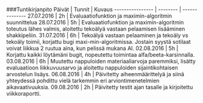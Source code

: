 ###Tuntikirjanpito
Päivät | Tunnit | Kuvaus
---------------- | -------- | --------------
27.07.2016 | 2h | Evaluaatiofunktion ja maximin-algoritmin suunnittelua
28.07.2016 | 5h | Evaluaatiofunktion ja maximin-algoritmin toteutus lähes valmis, aloitettu tekoälyä vastaan pelaamisen lisääminen shakkipeliin.
31.07.2016 | 6h | Tekoälyä  vastaan pelaaminen ja tekoäly vs tekoäly toimii, korjattu bugi maxi-min-algoritmissa. Jostain syystä sotilaat voivat liikkua 2 ruutua aina, kun pelissä mukana AI.
02.08.2016 | 5h | Korjattu kaikki löytämäni bugit, nopeutettu toimintaa alfa/beeta-karsinnalla.
03.08.2016 | 6h | Muutettu nappuloiden materiaaliarvoja paremmiksi, lisätty evaluaatioon liikkuvuusarvo ja aloitettu nappuloiden sijaintikohtaisen arvostelun lisäys.
06.08.2016 | 4h | Päivitetty aiheenmäärittelyä ja siinä yhteydessä pohdittu vielä tarkemmin eri arviontimenetelmien aikavaativuuksia.
09.08.2016 | 2h | Päivitetty testit ajan tasalle ja kirjoitettu viikkoraportti.
